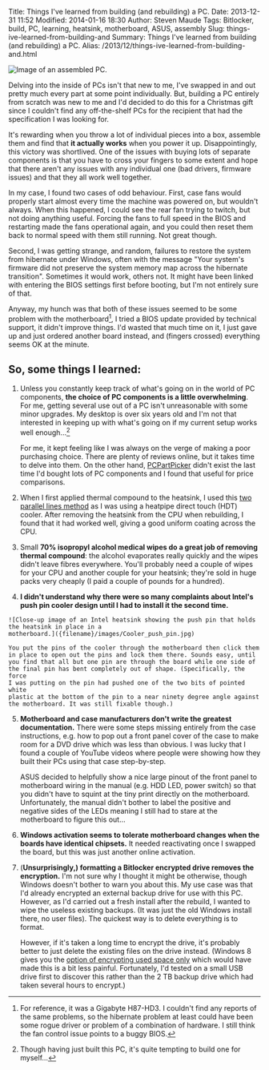 Title: Things I've learned from building (and rebuilding) a PC.
Date: 2013-12-31 11:52
Modified: 2014-01-16 18:30
Author: Steven Maude
Tags: Bitlocker, build, PC, learning, heatsink, motherboard, ASUS, assembly
Slug: things-ive-learned-from-building-and
Summary: Things I've learned from building (and rebuilding) a PC.
Alias: /2013/12/things-ive-learned-from-building-and.html

![Image of an assembled PC.]({filename}/images/PC.jpg)

Delving into the inside of PCs isn't that new to me, I've swapped in and
out pretty much every part at some point individually. But, building a
PC entirely from scratch was new to me and I'd decided to do this for a
Christmas gift since I couldn't find any off-the-shelf PCs for the
recipient that had the specification I was looking for.

It's rewarding when you throw a lot of individual
pieces into a box, assemble them and find that **it actually works** when
you power it up. Disappointingly, this victory was shortlived. One of
the issues with buying lots of separate components is that you have to
cross your fingers to some extent and hope that there aren't any issues
with any individual one (bad drivers, firmware issues) and that they all
work well together.

In my case, I found two cases of odd behaviour. First, case fans would
properly start almost every time the machine was powered on, but
wouldn't always. When this happened, I could see the rear fan trying to
twitch, but not doing anything useful. Forcing the fans to full speed in
the BIOS and restarting made the fans operational again, and you could
then reset them back to normal speed with them still running. Not great
though.

Second, I was getting strange, and random, failures to restore the
system from hibernate under Windows, often with the message "Your
system's firmware did not preserve the system memory map across the
hibernate transition". Sometimes it would work, others not. It might
have been linked with entering the BIOS settings first before booting,
but I'm not entirely sure of that.

Anyway, my hunch was that both of these issues seemed to be some problem
with the motherboard[^1], I tried a BIOS update provided by
technical support, it didn't improve things. I'd wasted that much time
on it, I just gave up and just ordered another board instead, and
(fingers crossed) everything seems OK at the minute.

## So, some things I learned:

1. Unless you constantly keep track of what's going on in the world of
PC components, **the choice of PC components is a little overwhelming**.
For me, getting several use out of a PC isn't unreasonable with some
minor upgrades. My desktop is over six years old and I'm not that
interested in keeping up with what's going on if my current setup works
well enough...[^2]

    For me, it kept feeling like I was always on the verge of making a poor
    purchasing choice. There are plenty of reviews online, but it takes time
    to delve into them. On the other hand,
    [PCPartPicker](http://pcpartpicker.com/) didn't exist the last time I'd
    bought lots of PC components and I found that useful for price
    comparisons.

2. When I first applied thermal compound to the heatsink, I used this
[two parallel lines
method](http://archive.benchmarkreviews.com/index.php?option=com_content&task=view&id=150&Itemid=62&limit=1&limitstart=5)
as I was using a heatpipe direct touch (HDT) cooler. After removing the
heatsink from the CPU when rebuilding, I found that it had worked well,
giving a good uniform coating across the CPU.

3. Small **70% isopropyl alcohol medical wipes do a great job of
removing thermal compound**: the alcohol evaporates really quickly and
the wipes didn't leave fibres everywhere. You'll probably need a couple
of wipes for your CPU and another couple for your heatsink; they're sold
in huge packs very cheaply (I paid a couple of pounds for a hundred).

4. **I didn't understand why there were so many complaints about Intel's
push pin cooler design until I had to install it the second time.**

[//]: # (This image is maybe to fix or move, or alter the headings; image ends up aligned with the list.)

    ![Close-up image of an Intel heatsink showing the push pin that holds
    the heatsink in place in a
    motherboard.]({filename}/images/Cooler_push_pin.jpg)

    You put the pins of the cooler through the motherboard then click them
    in place to open out the pins and lock them there. Sounds easy, until
    you find that all but one pin are through the board while one side of
    the final pin has bent completely out of shape. (Specifically, the force
    I was putting on the pin had pushed one of the two bits of pointed white
    plastic at the bottom of the pin to a near ninety degree angle against
    the motherboard. It was still fixable though.)

5. **Motherboard and case manufacturers don't write the greatest
documentation.** There were some steps missing entirely from the case
instructions, e.g. how to pop out a front panel cover of the case to
make room for a DVD drive which was less than obvious. I was lucky that
I found a couple of YouTube videos where people were showing how they
built their PCs using that case step-by-step.

    ASUS decided to helpfully show a nice large pinout of the front panel to
    motherboard wiring in the manual (e.g. HDD LED, power switch) so that
    you didn't have to squint at the tiny print directly on the motherboard.
    Unfortunately, the manual didn't bother to label the positive and
    negative sides of the LEDs meaning I still had to stare at the
    motherboard to figure this out...

6. **Windows activation seems to tolerate motherboard changes when the
boards have identical chipsets.** It needed reactivating once I swapped
the board, but this was just another online activation.

7. (**Unsurprisingly,) formatting a Bitlocker encrypted drive removes
the encryption.** I'm not sure why I thought it might be otherwise,
though Windows doesn't bother to warn you about this. My use case was
that I'd already encrypted an external backup drive for use with this
PC. However, as I'd carried out a fresh install after the rebuild, I
wanted to wipe the useless existing backups. (It was just the old
Windows install there, no user files). The quickest way is to delete
everything is to format.

    However, if it's taken a long time to encrypt the drive, it's probably
    better to just delete the existing files on the drive instead. (Windows
    8 gives you the [option of encrypting used space
    only](http://winsupersite.com/article/windows8/windows-8-tips-protect-portable-storage-bitlocker-143777)
    which would have made this is a bit less painful. Fortunately, I'd
    tested on a small USB drive first to discover this rather than the 2 TB
    backup drive which had taken several hours to encrypt.)

[^1]: For
reference, it was a Gigabyte H87-HD3. I couldn't find any reports of the
same problems, so the hibernate problem at least could have been some
rogue driver or problem of a combination of hardware. I still think the
fan control issue points to a buggy BIOS.

[^2]: Though having
just built this PC, it's quite tempting to build one for myself...
